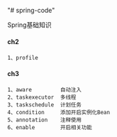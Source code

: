 "# spring-code" 

Spring基础知识
#### ch2
    1、profile
    
#### ch3
    1、aware         自动注入
    2、taskexecutor  多线程
    3、taskschedule  计划任务
    4、condition     添加开启实例化Bean
    5、annotation    注释使用
    6、enable        开启相关功能   